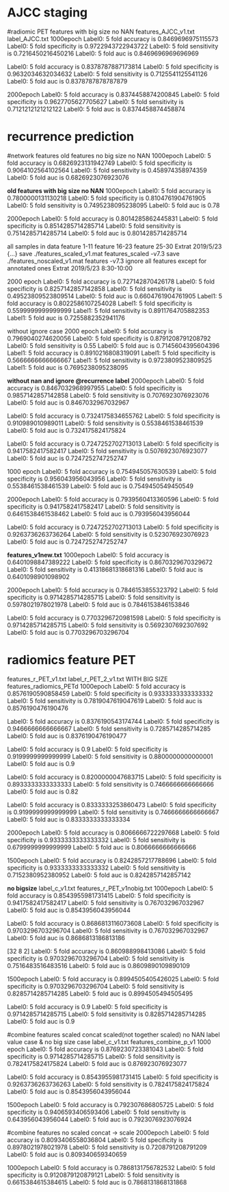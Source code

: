 # AJCC staging
#radiomic PET features
with big size no NAN
features_AJCC_v1.txt
label_AJCC.txt
1000epoch
Label0: 5 fold accuracy is 		0.8469696975115573
Label0: 5 fold specificity is 	0.9722943722943722
Label0: 5 fold sensitivity is 	0.7216450216450216
Label0: 5 fold auc is 			0.8469696969696969

Label0: 5 fold accuracy is 		0.8378787887173814
Label0: 5 fold specificity is 	0.9632034632034632
Label0: 5 fold sensitivity is 	0.7125541125541126
Label0: 5 fold auc is 			0.8378787878787879

2000epoch
Label0: 5 fold accuracy is 		0.8374458874200845
Label0: 5 fold specificity is 	0.9627705627705627
Label0: 5 fold sensitivity is 	0.7121212121212122
Label0: 5 fold auc is 			0.8374458874458874

# recurrence prediction
#network features
old features no big size no NAN
1000epoch
Label0: 5 fold accuracy is 		0.6826923131942749
Label0: 5 fold specificity is 	0.9064102564102564
Label0: 5 fold sensitivity is 	0.458974358974359
Label0: 5 fold auc is 			0.6826923076923076


**old features with big size no NAN**
1000epoch
Label0: 5 fold accuracy is 		0.7800000131130218
Label0: 5 fold specificity is 	0.8104761904761905
Label0: 5 fold sensitivity is 	0.7495238095238095
Label0: 5 fold auc is 			0.78

2000epoch
Label0: 5 fold accuracy is 		0.8014285862445831
Label0: 5 fold specificity is 	0.8514285714285714
Label0: 5 fold sensitivity is 	0.7514285714285714
Label0: 5 fold auc is 			0.8014285714285714

all samples in data
feature 1-11 feature 16-23 feature 25-30
Extrat 2019/5/23
{...}
save ./features_scaled_v1.mat features_scaled -v7.3
save ./features_noscaled_v1.mat features -v7.3
ignore 
all features except for annotated ones
Extrat 2019/5/23 8:30-10:00


2000 epoch
Label0: 5 fold accuracy is 		0.727142870426178
Label0: 5 fold specificity is 	0.8257142857142858
Label0: 5 fold sensitivity is 	0.49523809523809514
Label0: 5 fold auc is 			0.6604761904761905
Label1: 5 fold accuracy is 		0.8022586107254028
Label1: 5 fold specificity is 	0.5599999999999999
Label1: 5 fold sensitivity is 	0.8911764705882353
Label1: 5 fold auc is 			0.7255882352941176

without ignore case
2000 epoch
Label0: 5 fold accuracy is 		0.7969040274620056
Label0: 5 fold specificity is 	0.8791208791208792
Label0: 5 fold sensitivity is 	0.55
Label0: 5 fold auc is 			0.7145604395604396
Label1: 5 fold accuracy is 		0.8910216808319091
Label1: 5 fold specificity is 	0.5666666666666667
Label1: 5 fold sensitivity is 	0.9723809523809525
Label1: 5 fold auc is 			0.7695238095238095

**without nan and ignore @recurrence label**
2000epoch
Label0: 5 fold accuracy is 		0.8467032968997955
Label0: 5 fold specificity is 	0.9857142857142858
Label0: 5 fold sensitivity is 	0.7076923076923076
Label0: 5 fold auc is 			0.8467032967032967

Label0: 5 fold accuracy is 		0.7324175834655762
Label0: 5 fold specificity is 	0.910989010989011
Label0: 5 fold sensitivity is 	0.5538461538461539
Label0: 5 fold auc is 			0.7324175824175824

Label0: 5 fold accuracy is 		0.7247252702713013
Label0: 5 fold specificity is 	0.9417582417582417
Label0: 5 fold sensitivity is 	0.5076923076923077
Label0: 5 fold auc is 			0.7247252747252747

1000 epoch
Label0: 5 fold accuracy is 		0.754945057630539
Label0: 5 fold specificity is 	0.956043956043956
Label0: 5 fold sensitivity is 	0.5538461538461539
Label0: 5 fold auc is 			0.7549450549450549

2000epoch
Label0: 5 fold accuracy is 		0.7939560413360596
Label0: 5 fold specificity is 	0.9417582417582417
Label0: 5 fold sensitivity is 	0.6461538461538462
Label0: 5 fold auc is 			0.793956043956044

Label0: 5 fold accuracy is 		0.7247252702713013
Label0: 5 fold specificity is 	0.9263736263736264
Label0: 5 fold sensitivity is 	0.523076923076923
Label0: 5 fold auc is 			0.7247252747252747

**features_v1new.txt**
1000epoch
Label0: 5 fold accuracy is 		0.6401098847389222
Label0: 5 fold specificity is 	0.8670329670329672
Label0: 5 fold sensitivity is 	0.41318681318681316
Label0: 5 fold auc is 			0.6401098901098902

2000epoch
Label0: 5 fold accuracy is 		0.7846153855323792
Label0: 5 fold specificity is 	0.9714285714285715
Label0: 5 fold sensitivity is 	0.5978021978021978
Label0: 5 fold auc is 			0.7846153846153846

Label0: 5 fold accuracy is 		0.7703296720981598
Label0: 5 fold specificity is 	0.9714285714285715
Label0: 5 fold sensitivity is 	0.5692307692307692
Label0: 5 fold auc is 			0.7703296703296704
# radiomics feature PET
features_r_PET_v1.txt
label_r_PET_2_v1.txt
WITH BIG SIZE
features_radiomics_PETd
1000epoch
Label0: 5 fold accuracy is 		0.8576190590858459
Label0: 5 fold specificity is 	0.9333333333333332
Label0: 5 fold sensitivity is 	0.7819047619047619
Label0: 5 fold auc is 			0.8576190476190476

Label0: 5 fold accuracy is 		0.8376190543174744
Label0: 5 fold specificity is 	0.9466666666666667
Label0: 5 fold sensitivity is 	0.7285714285714285
Label0: 5 fold auc is 			0.8376190476190477

Label0: 5 fold accuracy is 		0.9
Label0: 5 fold specificity is 	0.9199999999999999
Label0: 5 fold sensitivity is 	0.8800000000000001
Label0: 5 fold auc is 			0.9

Label0: 5 fold accuracy is 		0.8200000047683715
Label0: 5 fold specificity is 	0.8933333333333333
Label0: 5 fold sensitivity is 	0.7466666666666666
Label0: 5 fold auc is 			0.82

Label0: 5 fold accuracy is 		0.8333333253860473
Label0: 5 fold specificity is 	0.9199999999999999
Label0: 5 fold sensitivity is 	0.7466666666666667
Label0: 5 fold auc is 			0.8333333333333334

2000epoch
Label0: 5 fold accuracy is 		0.8066666722297668
Label0: 5 fold specificity is 	0.9333333333333332
Label0: 5 fold sensitivity is 	0.6799999999999999
Label0: 5 fold auc is 			0.8066666666666666

1500epoch
Label0: 5 fold accuracy is 		0.8242857217788696
Label0: 5 fold specificity is 	0.9333333333333332
Label0: 5 fold sensitivity is 	0.7152380952380952
Label0: 5 fold auc is 			0.8242857142857142

**no bigsize**
label_c_v1.txt
features_r_PET_v1nobig.txt
1000epoch
Label0: 5 fold accuracy is 		0.8543955981731415
Label0: 5 fold specificity is 	0.9417582417582417
Label0: 5 fold sensitivity is 	0.767032967032967
Label0: 5 fold auc is 			0.8543956043956044

Label0: 5 fold accuracy is 		0.8686813116073608
Label0: 5 fold specificity is 	0.9703296703296704
Label0: 5 fold sensitivity is 	0.767032967032967
Label0: 5 fold auc is 			0.8686813186813186

[32 8 2]
Label0: 5 fold accuracy is 		0.860988998413086
Label0: 5 fold specificity is 	0.9703296703296704
Label0: 5 fold sensitivity is 	0.7516483516483516
Label0: 5 fold auc is 			0.8609890109890109

1500epoch
Label0: 5 fold accuracy is 		0.8994505405426025
Label0: 5 fold specificity is 	0.9703296703296704
Label0: 5 fold sensitivity is 	0.8285714285714285
Label0: 5 fold auc is 			0.8994505494505495

Label0: 5 fold accuracy is 		0.9
Label0: 5 fold specificity is 	0.9714285714285715
Label0: 5 fold sensitivity is 	0.8285714285714285
Label0: 5 fold auc is 			0.9

#combine features scaled concat scaled(not together scaled)
no NAN label value case & no big size case
label_c_v1.txt
features_combine_p_v1
1000 epoch
Label0: 5 fold accuracy is 		0.8769230723381043
Label0: 5 fold specificity is 	0.9714285714285715
Label0: 5 fold sensitivity is 	0.7824175824175824
Label0: 5 fold auc is 			0.876923076923077

Label0: 5 fold accuracy is 		0.8543955981731415
Label0: 5 fold specificity is 	0.9263736263736263
Label0: 5 fold sensitivity is 	0.7824175824175824
Label0: 5 fold auc is 			0.8543956043956044

1500epoch
Label0: 5 fold accuracy is 		0.792307686805725
Label0: 5 fold specificity is 	0.9406593406593406
Label0: 5 fold sensitivity is 	0.643956043956044
Label0: 5 fold auc is 			0.7923076923076924

#combine features no scaled concat -> scale
2000epoch
Label0: 5 fold accuracy is 		0.8093406558036804
Label0: 5 fold specificity is 	0.8978021978021978
Label0: 5 fold sensitivity is 	0.7208791208791209
Label0: 5 fold auc is 			0.809340659340659

1000epoch
Label0: 5 fold accuracy is 		0.7868131756782532
Label0: 5 fold specificity is 	0.9120879120879121
Label0: 5 fold sensitivity is 	0.6615384615384615
Label0: 5 fold auc is 			0.7868131868131868